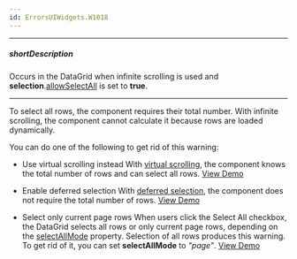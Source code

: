 ```yaml
---
id: ErrorsUIWidgets.W1018
---
```

---
##### shortDescription
Occurs in the DataGrid when infinite scrolling is used and **selection**.[allowSelectAll](/Documentation/ApiReference/UI_Components/dxDataGrid/Configuration/selection/#allowSelectAll) is set to **true**.

---
To select all rows, the component requires their total number. With infinite scrolling, the component cannot calculate it because rows are loaded dynamically.
 
You can do one of the following to get rid of this warning:
 
- Use virtual scrolling instead 
With [virtual scrolling](/Documentation/ApiReference/UI_Components/dxDataGrid/Configuration/scrolling/#mode), the component knows the total number of rows and can select all rows. [View Demo](/Demos/WidgetsGallery/Demo/DataGrid/VirtualScrolling/)
 
- Enable deferred selection
With [deferred selection](/Documentation/ApiReference/UI_Components/dxDataGrid/Configuration/selection/#deferred), the component does not require the total number of rows. [View Demo](/Demos/WidgetsGallery/Demo/DataGrid/DeferredSelection/)
 
- Select only current page rows
When users click the Select All checkbox, the DataGrid selects all rows or only current page rows, depending on the [selectAllMode](/Documentation/ApiReference/UI_Components/dxDataGrid/Configuration/selection/#selectAllMode) property. Selection of all rows produces this warning. To get rid of it, you can set **selectAllMode** to *"page"*. [View Demo](/Demos/WidgetsGallery/Demo/DataGrid/MultipleRecordSelectionModes)
